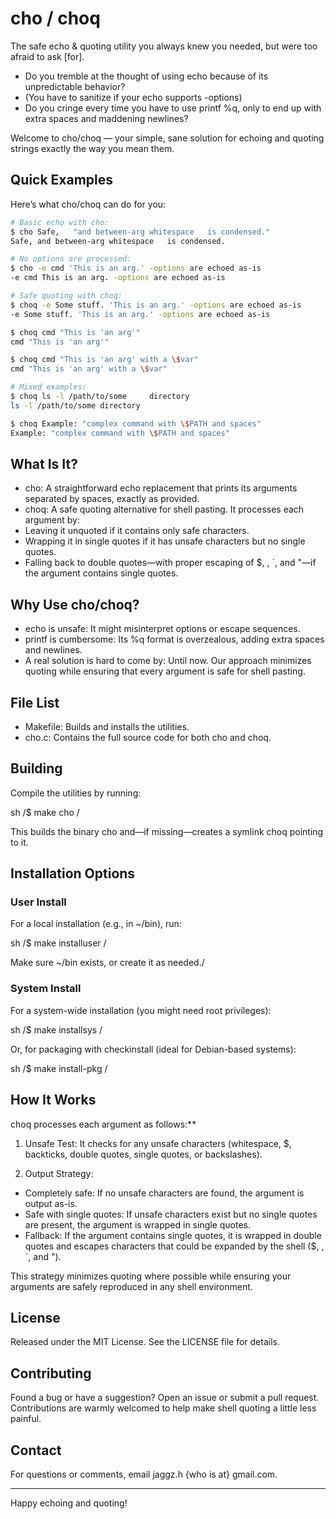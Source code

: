 # cho / choq

The safe echo & quoting utility you always knew you needed, but were too afraid to ask [for].

- Do you tremble at the thought of using echo because of its unpredictable behavior?
 - (You have to sanitize if your echo supports -options)
- Do you cringe every time you have to use printf %q, only to end up with extra spaces and maddening newlines?

Welcome to cho/choq — your simple, sane solution for echoing and quoting strings exactly the way you mean them.

## Quick Examples

Here’s what cho/choq can do for you:

```sh
# Basic echo with cho:
$ cho Safe,   "and between-arg whitespace   is condensed."
Safe, and between-arg whitespace   is condensed.

# No options are processed:
$ cho -e cmd 'This is an arg.' -options are echoed as-is
-e cmd This is an arg. -options are echoed as-is

# Safe quoting with choq:
$ choq -e Some stuff. 'This is an arg.' -options are echoed as-is
-e Some stuff. 'This is an arg.' -options are echoed as-is

$ choq cmd "This is 'an arg'"
cmd "This is 'an arg'"

$ choq cmd "This is 'an arg' with a \$var"
cmd "This is 'an arg' with a \$var"

# Mixed examples:
$ choq ls -l /path/to/some     directory
ls -l /path/to/some directory

$ choq Example: "complex command with \$PATH and spaces"
Example: "complex command with \$PATH and spaces"
```

## What Is It?

- cho: A straightforward echo replacement that prints its arguments separated by spaces, exactly as provided.
- choq: A safe quoting alternative for shell pasting. It processes each argument by:
 - Leaving it unquoted if it contains only safe characters.
 - Wrapping it in single quotes if it has unsafe characters but no single quotes.
 - Falling back to double quotes—with proper escaping of $, \, `, and "—if the argument contains single quotes.

## Why Use cho/choq?

- echo is unsafe: It might misinterpret options or escape sequences.
- printf is cumbersome: Its %q format is overzealous, adding extra spaces and newlines.
- A real solution is hard to come by: Until now. Our approach minimizes quoting while ensuring that every argument is safe for shell pasting.

## File List

- Makefile: Builds and installs the utilities.
- cho.c: Contains the full source code for both cho and choq.

## Building

Compile the utilities by running:

sh /$ make cho /

This builds the binary cho and—if missing—creates a symlink choq pointing to it.

## Installation Options

### User Install

For a local installation (e.g., in ~/bin), run:

sh /$ make installuser /

Make sure ~/bin exists, or create it as needed./

### System Install

For a system-wide installation (you might need root privileges):

sh /$ make installsys /

Or, for packaging with checkinstall (ideal for Debian-based systems):

sh /$ make install-pkg /

## How It Works

choq processes each argument as follows:**

1. Unsafe Test:
 It checks for any unsafe characters (whitespace, $, backticks, double quotes, single quotes, or backslashes).

2. Output Strategy:
 - Completely safe: If no unsafe characters are found, the argument is output as-is.
 - Safe with single quotes: If unsafe characters exist but no single quotes are present, the argument is wrapped in single quotes.
 - Fallback: If the argument contains single quotes, it is wrapped in double quotes and escapes characters that could be expanded by the shell ($, \, `, and ").

This strategy minimizes quoting where possible while ensuring your arguments are safely reproduced in any shell environment.

## License

Released under the MIT License. See the LICENSE file for details.

## Contributing

Found a bug or have a suggestion? Open an issue or submit a pull request. Contributions are warmly welcomed to help make shell quoting a little less painful.

## Contact

For questions or comments, email jaggz.h {who is at} gmail.com.

---

Happy echoing and quoting!
